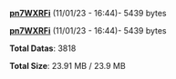 [**pn7WXRFi**](/data/pn7WXRFi.txt) (11/01/23 - 16:44)- 5439 bytes

[**pn7WXRFi**](/data/pn7WXRFi.txt) (11/01/23 - 16:44)- 5439 bytes

**Total Datas**: 3818

**Total Size**: 23.91 MB / 23.9 MB